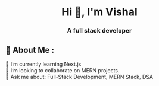 <h1 align="center">Hi 👋, I'm Vishal</h1>
<h3 align="center">A full stack developer</h3>

## 🚀 About Me :
🌱 I’m currently learning Next.js<br>
👯 I’m looking to collaborate on MERN projects.<br>
💬 Ask me about: Full-Stack Development, MERN Stack, DSA<br>



